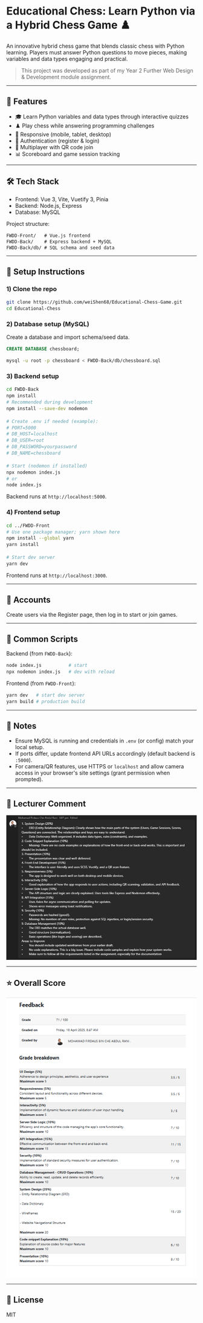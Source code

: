 # Educational Chess: Learn Python via a Hybrid Chess Game ♟️

An innovative hybrid chess game that blends classic chess with Python learning. Players must answer Python questions to move pieces, making variables and data types engaging and practical.

> This project was developed as part of my Year 2 Further Web Design & Development module assignment.

---

## 🚀 Features
- 🎓 Learn Python variables and data types through interactive quizzes
- ♟️ Play chess while answering programming challenges
- 📱 Responsive (mobile, tablet, desktop)
- 🔑 Authentication (register & login)
- 🤝 Multiplayer with QR code join
- 📊 Scoreboard and game session tracking

---

## 🛠️ Tech Stack
- Frontend: Vue 3, Vite, Vuetify 3, Pinia
- Backend: Node.js, Express
- Database: MySQL

Project structure:
```
FWDD-Front/   # Vue.js frontend
FWDD-Back/    # Express backend + MySQL
FWDD-Back/db/ # SQL schema and seed data
```

---

## 📂 Setup Instructions

### 1) Clone the repo
```bash
git clone https://github.com/weiShen68/Educational-Chess-Game.git
cd Educational-Chess
```

### 2) Database setup (MySQL)
Create a database and import schema/seed data.
```sql
CREATE DATABASE chessboard;
```
```bash
mysql -u root -p chessboard < FWDD-Back/db/chessboard.sql
```

### 3) Backend setup
```bash
cd FWDD-Back
npm install
# Recommended during development
npm install --save-dev nodemon

# Create .env if needed (example):
# PORT=5000
# DB_HOST=localhost
# DB_USER=root
# DB_PASSWORD=yourpassword
# DB_NAME=chessboard

# Start (nodemon if installed)
npx nodemon index.js
# or
node index.js
```
Backend runs at `http://localhost:5000`.

### 4) Frontend setup
```bash
cd ../FWDD-Front
# Use one package manager; yarn shown here
npm install --global yarn
yarn install

# Start dev server
yarn dev
```
Frontend runs at `http://localhost:3000`.

---

## 🔐 Accounts
Create users via the Register page, then log in to start or join games.

---

## 🧭 Common Scripts
Backend (from `FWDD-Back`):
```bash
node index.js          # start
npx nodemon index.js   # dev with reload
```
Frontend (from `FWDD-Front`):
```bash
yarn dev   # start dev server
yarn build # production build
```

---

## 🧩 Notes
- Ensure MySQL is running and credentials in `.env` (or config) match your local setup.
- If ports differ, update frontend API URLs accordingly (default backend is `:5000`).
- For camera/QR features, use HTTPS or `localhost` and allow camera access in your browser's site settings (grant permission when prompted).

---

## 📝 Lecturer Comment
![Lecturer Feedback](./FWDD-Front/public/lecturer-feedback.png)
<!-- <img src="./FWDD-Front/public/lecturer-feedback.png" alt="Lecturer Feedback" width="500"/> -->
---

## ⭐ Overall Score
![Grade](./FWDD-Front/public/grade.png)
<!-- <img src="./FWDD-Front/public/grade.png" alt="Grade" width="500"/> -->

---

## 📜 License
MIT





